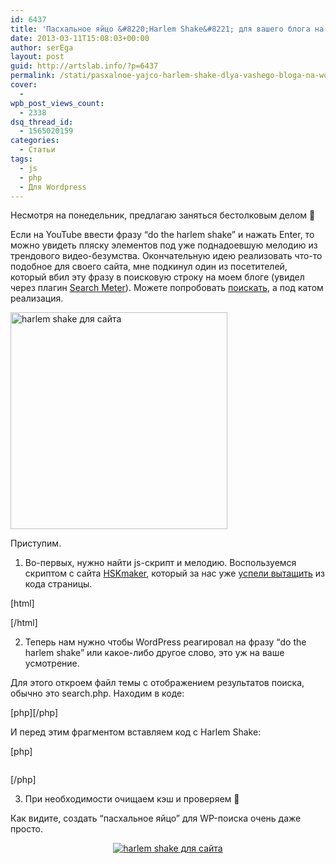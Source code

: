 ```yaml
---
id: 6437
title: 'Пасхальное яйцо &#8220;Harlem Shake&#8221; для вашего блога на WordPress'
date: 2013-03-11T15:08:03+00:00
author: serEga
layout: post
guid: http://artslab.info/?p=6437
permalink: /stati/pasxalnoe-yajco-harlem-shake-dlya-vashego-bloga-na-wordpress/
cover:
  - 
wpb_post_views_count:
  - 2338
dsq_thread_id:
  - 1565020159
categories:
  - Статьи
tags:
  - js
  - php
  - Для Wordpress
---
```

Несмотря на понедельник, предлагаю заняться бестолковым делом 🙂

Если на YouTube ввести фразу &#8220;do the harlem shake&#8221; и нажать Enter, то можно увидеть пляску элементов под уже поднадоевшую мелодию из трендового видео-безумства. Окончательную идею реализовать что-то подобное для своего сайта, мне подкинул один из посетителей, который вбил эту фразу в поисковую строку на моем блоге (увидел через плагин [Search Meter](http://artslab.info/news/30-plaginov-dlya-wordpress-kotorye-ispolzuyutsya-v-etom-bloge/)). Можете попробовать [поискать](http://artslab.info/?s=do+the+harlem+shake), а под катом реализация.

[<img src="http://img.artslab.info/harlem_shake_dlya_saita.jpg" alt="harlem shake для сайта" class="aligncenter size-medium" width="347" width="79" />](http://img.artslab.info/harlem_shake_dlya_saita.jpg)
  
<!--more-->

Приступим. 

1. Во-первых, нужно найти js-скрипт и мелодию. Воспользуемся скриптом с сайта [HSKmaker](http://hsmaker.com/), который за нас уже [успели вытащить](http://time2hack.com/2013/02/create-your-own-websites-harlem-shake-meme.html) из кода страницы.
  
[html]<script src="http://files.time2hack.com/time2hack.harlem.shake.min.js" type="text/javascript"></script>
  
<div style=" height:0px; width:0px; overflow:hidden;">
  
<audio controls="controls" autoplay="autoplay" loop="loop">
  
<source src="http://files.time2hack.com/time2hack.harlem.shake.ogg" type="audio/ogg" />
  
</audio>
  
<script type="text/javascript">

ready(function () {
          
harlemShake();
      
});

</script>
  
</div>[/html]

2. Теперь нам нужно чтобы WordPress реагировал на фразу &#8220;do the harlem shake&#8221; или какое-либо другое слово, это уж на ваше усмотрение.
  
Для этого откроем файл темы с отображением результатов поиска, обычно это search.php. Находим в коде:

[php]<?php if (have_posts()) : ?>[/php]

И перед этим фрагментом вставляем код с Harlem Shake:

[php]
  
<?php if($_GET[&#8216;s&#8217;] == &#8216;do the harlem shake&#8217;) { ?>
  
<script src="http://files.time2hack.com/time2hack.harlem.shake.min.js" type="text/javascript"></script>
  
<div style=" height:0px; width:0px; overflow:hidden;">
  
<audio controls="controls" autoplay="autoplay" loop="loop">
  
<source src="http://files.time2hack.com/time2hack.harlem.shake.ogg" type="audio/ogg" />
  
</audio>
  
<script type="text/javascript">

ready(function () {
          
harlemShake();
      
});

</script>
  
</div>
  
<?php } ?>
  
[/php]

3. При необходимости очищаем кэш и проверяем 🙂

Как видите, создать &#8220;пасхальное яйцо&#8221; для WP-поиска очень даже просто.

<center>
  <a href="http://img.artslab.info/shaker.jpg"><img src="http://img.artslab.info/shaker-300x204.jpg" alt="harlem shake для сайта" class="aligncenter size-medium wp-image-6441" srcset="http://img.artslab.info/shaker-300x204.jpg 300w, http://img.artslab.info/shaker-1024x698.jpg 1024w, http://img.artslab.info/shaker.jpg 1091w" sizes="(max-width: 300px) 100vw, 300px" /></a>
</center>